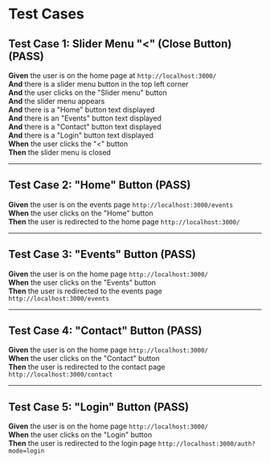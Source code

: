 # Test Cases

## Test Case 1: Slider Menu "<" (Close Button) (PASS)
**Given** the user is on the home page at `http://localhost:3000/`  
**And** there is a slider menu button in the top left corner  
**And** the user clicks on the "Slider menu" button  
**And** the slider menu appears  
**And** there is a "Home" button text displayed  
**And** there is an "Events" button text displayed  
**And** there is a "Contact" button text displayed  
**And** there is a "Login" button text displayed  
**When** the user clicks the "<" button  
**Then** the slider menu is closed  

---

## Test Case 2: "Home" Button (PASS)
**Given** the user is on the events page `http://localhost:3000/events`  
**When** the user clicks on the "Home" button  
**Then** the user is redirected to the home page `http://localhost:3000/`  

---

## Test Case 3: "Events" Button (PASS)
**Given** the user is on the home page `http://localhost:3000/`  
**When** the user clicks on the "Events" button  
**Then** the user is redirected to the events page `http://localhost:3000/events`  

---

## Test Case 4: "Contact" Button (PASS)
**Given** the user is on the home page `http://localhost:3000/`  
**When** the user clicks on the "Contact" button  
**Then** the user is redirected to the contact page `http://localhost:3000/contact`  

---

## Test Case 5: "Login" Button (PASS)
**Given** the user is on the home page `http://localhost:3000/`  
**When** the user clicks on the "Login" button  
**Then** the user is redirected to the login page `http://localhost:3000/auth?mode=login`